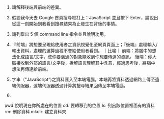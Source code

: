 1. 請解釋後端與前端的差異。
2. 假設我今天去 Google 首頁搜尋框打上：JavaScript 並且按下 Enter，請說出從這一刻開始到我看到搜尋結果為止發生在背後的事情。
3. 請列舉出 5 個 command line 指令並且說明功用。





1. 『前端』將想要呈現給使用者之資訊視覺化至網頁頁面上；『後端』處理輸入/輸出資料，處理的運算過程不會給使用者看到。
｜比喻｜
前端：將腦中的想法化成語言/文字，使你要溝通的對象能收到你想要傳達的資訊。
後端：你大腦接收到外部的語言/文字後，拆解語言理解其中含意，經過思考後，將腦中想法再傳達給前端。
2. 字串（”JavaScript”)之資料匯入至本端電腦，本端再將資料透過網路上傳至遠端伺服器，遠端伺服器透過計算將搜尋結果回傳至本端電腦，
3. 
pwd:說明現在你所處在的位置
cd: 要轉移到的位置
ls: 列出該位置裡面有的資料
rm: 刪除資料
mkdir: 建立資料夾